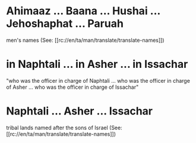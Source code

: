# Ahimaaz ... Baana ... Hushai ... Jehoshaphat ... Paruah

men's names (See: [[rc://en/ta/man/translate/translate-names]])

# in Naphtali ... in Asher ... in Issachar

"who was the officer in charge of Naphtali ... who was the officer in charge of Asher ... who was the officer in charge of Issachar"

# Naphtali ... Asher ... Issachar

tribal lands named after the sons of Israel (See: [[rc://en/ta/man/translate/translate-names]])

